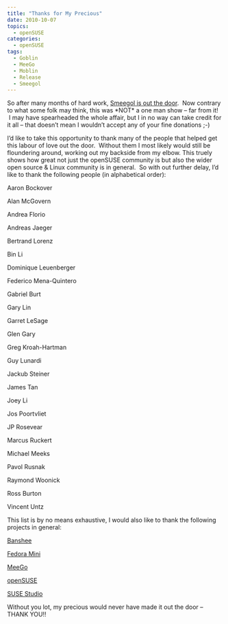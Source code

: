 ```yaml
---
title: "Thanks for My Precious"
date: 2010-10-07
topics:
  - openSUSE
categories:
  - openSUSE
tags:
  - Goblin
  - MeeGo
  - Moblin
  - Release
  - Smeegol
---
```

So after many months of hard work, [Smeegol is out the door][1].  Now contrary to what some folk may think, this was \*NOT\* a one man show – far from it!  I may have spearheaded the whole affair, but I in no way can take credit for it all – that doesn’t mean I wouldn’t accept any of your fine donations ;-)

 [1]: http://news.opensuse.org/2010/10/06/announcing-smeegol-1-0/ "Announcing Smeegol 1.0"

I’d like to take this opportunity to thank many of the people that helped get this labour of love out the door.  Without them I most likely would still be floundering around, working out my backside from my elbow. This truely shows how great not just the openSUSE community is but also the wider open source & Linux community is in general.  So with out further delay, I’d like to thank the following people (in alphabetical order):

Aaron Bockover

Alan McGovern

Andrea Florio

Andreas Jaeger

Bertrand Lorenz

Bin Li

Dominique Leuenberger

Federico Mena-Quintero

Gabriel Burt

Gary Lin

Garret LeSage

Glen Gary

Greg Kroah-Hartman

Guy Lunardi

Jackub Steiner

James Tan

Joey Li

Jos Poortvliet

JP Rosevear

Marcus Ruckert

Michael Meeks

Pavol Rusnak

Raymond Woonick

Ross Burton

Vincent Untz

This list is by no means exhaustive, I would also like to thank the following projects in general:

[Banshee][3]

 [3]: http://banshee.fm/ "The Banshee Project"

[Fedora Mini][4]

 [4]: http://fedoraproject.org/wiki/SIGs/FedoraMini "The Fedora Mini Project"

[MeeGo][5]

 [5]: http://www.meego.com/ "The MeeGo Project from the Linux Foundation"

[openSUSE][6]

 [6]: http://www.opensuse.org/ "The openSUSE Project"

[SUSE Studio][7]

 [7]: http://www.susestudio.com/ "Appliance building with SUSE Studio"

Without you lot, my precious would never have made it out the door – THANK YOU!!
